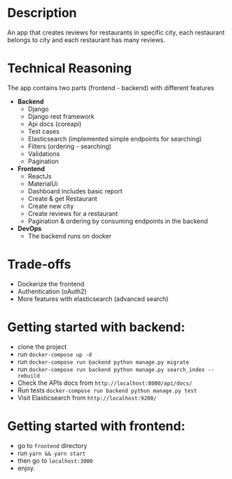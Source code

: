 # Description
An app that creates reviews for restaurants in specific city, each restaurant belongs to city and each restaurant has many reviews.


# Technical Reasoning
The app contains two parts (frontend - backend) with different features
- **Backend**
    - Django
    - Django rest framework
    - Api docs (coreapi)
    - Test cases
    - Elasticsearch (implemented simple endpoints for searching)
    - Filters (ordering - searching)
    - Validations
    - Pagination
- **Frontend**
   - ReactJs
   - MaterialUi
   - Dashboard includes basic report 
   - Create & get Restaurant
   - Create new city
   - Create reviews for a restaurant
   - Pagination & ordering by consuming endpoints in the backend
- **DevOps**
  - The backend runs on docker
# Trade-offs
- Dockerize the frontend 
- Authentication (oAuth2) 
- More features with elasticsearch (advanced search)

# Getting started with backend:
- clone the project
- run `docker-compose up -d`
- run `docker-compose run backend python manage.py migrate`
- run `docker-compose run backend python manage.py search_index --rebuild`
- Check the APIs docs from `http://localhost:8000/api/docs/`
- Run tests `docker-compose run backend python manage.py test`
- Visit Elasticsearch from `http://localhost:9200/`

# Getting started with frontend:
- go to `frontend` directory
- run `yarn && yarn start`
- then go to `localhost:3000`
- enjoy.